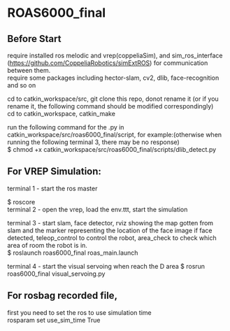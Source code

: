 # ROAS6000_final  
## Before Start
require installed ros melodic and vrep(coppeliaSim), and sim_ros_interface (https://github.com/CoppeliaRobotics/simExtROS) for communication between them.  
require some packages including hector-slam, cv2, dlib, face-recognition and so on 

cd to catkin_workspace/src, git clone this repo, donot rename it (or if you rename it, the following command should be modified correspondingly)  
cd to catkin_workspace, catkin_make  
  
run the following command for the .py in catkin_workspace/src/roas6000_final/script, for example:(otherwise when running the following terminal 3, there may be no response)     
$ chmod +x catkin_workspace/src/roas6000_final/scripts/dlib_detect.py  
  
## For VREP Simulation:  
terminal 1 - start the ros master  
  
$ roscore  
terminal 2 - open the vrep, load the env.ttt, start the simulation  
  
terminal 3 - start slam, face detector, rviz showing the map gotten from slam and the marker representing the location of the face image if face detected, teleop_control to control the robot, area_check to check which area of room the robot is in.  
$ roslaunch roas6000_final roas_main.launch   
  
terminal 4 - start the visual servoing when reach the D area 
$ rosrun roas6000_final visual_servoing.py  
  
## For rosbag recorded file, 
first you need to set the ros to use simulation time  
rosparam set use_sim_time True  
